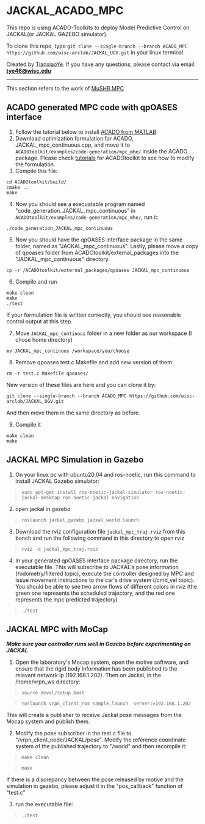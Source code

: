 # JACKAL_ACADO_MPC 
This repo is using ACADO-Toolkits to deploy Model Predictive Control on JACKAL(or JACKAL GAZEBO simulator).

To clone this repo, type `git clone --single-branch --branch ACADO_MPC https://github.com/wisc-arclab/JACKAL_UGV.git` in your linux terminal.

Created by [TianxiaoYe](https://github.com/fuwafuwaboom). If you have any questions, please contact via email: **tye46@wisc.edu**
***
This section refers to the work of [MuSHR MPC](https://github.com/wisc-arclab/arclab_vehicles/tree/ACADO-MPC?tab=readme-ov-file)
## ACADO generated MPC code with qpOASES interface
1. Follow the tutorial below to install [ACADO from MATLAB](https://acado.github.io/matlab_overview.html)
2. Download optimization formulation for ACADO, JACKAL_mpc_continuous.cpp, and move it to `ACADOtoolkit/examples/code-generation/mpc_mhe/` inside the ACADO package. Please check [tutorials](https://acado.github.io/matlab_overview.html) for ACADOtoolkit to see how to modify the formulation.
3. Compile this file:
```
cd ACADOtoolkit/build/
cmake ..
make
```
4. Now you should see a execuatable program named "code_generation_JACKAL_mpc_continuous" in `ACADOtoolkit/examples/code-generation/mpc_mhe/`, run it:
```
./code_generation_JACKAL_mpc_continuous
```
5. Now you should have the qpOASES interface package in the same folder, named as "JACKAL_mpc_continuous". Lastly, please move a copy of qpoases folder from ACADOtoolkit/external_packages into the "JACKAL_mpc_continuous" directory.
```
cp -r /ACADOtoolkit/external_packages/qpoases JACKAL_mpc_continuous
```
6. Compile and run
```
make clean
make
./test
```
If your formulation file is written correctly, you should see reasonable control output at this step.

7. Move `JACKAL_mpc_continous` folder in a new folder as our workspace (I chose home directory)
```
mv JACKAL_mpc_continous /workspace/you/choose
```
8. Remove qpoases test.c Makefile and add new version of them:
```
rm -r test.c Makefile qpoases/
```
New version of these files are here and you can clone it by:
```
git clone --single-branch --branch ACADO_MPC https://github.com/wisc-arclab/JACKAL_UGV.git
```
And then move them in the same directory as before.

9. Compile it
```
make clean
make
```
## JACKAL MPC Simulation in Gazebo

1. On your linux pc with ubuntu20.04 and ros-noetic, run this command to install JACKAL Gazebo simulator: 
> `sudo apt-get install ros-noetic-jackal-simulator ros-noetic-jackal-desktop ros-noetic-jackal-navigation`
2. open jackal in gazebo
> `roslaunch jackal_gazebo jackal_world.launch`
3. Download the rviz configuration file `jackal_mpc_traj.rviz` from this banch and run the following command in this directory to open rviz
> `rviz -d jackal_mpc_traj.rviz`
4. In your generated qpOASES interface package directory, run the executable file. This will subscribe to JACKAL's pose information (/odometry/filtered topic), execute the controller designed by MPC and issue movement instructions to the car's drive system (/cmd_vel topic). You should be able to see two arrow flows of different colors in rviz (the green one represents the scheduled trajectory, and the red one represents the mpc predicted trajectory)
> `./test`

## JACKAL MPC with MoCap
_**Make sure your controller runs well in Gazebo before experimenting on JACKAL**_

1. Open the laboratory's Mocap system, open the motive software, and ensure that the rigid body information has been published to the relevant network ip (192.168.1.202). Then on Jackal, in the /home/vrpn_ws directory:
> `source devel/setup.bash`

> `roslaunch vrpn_client_ros sample.launch  server:=192.168.1.202`

This will create a publisher to receive Jackal pose messages from the Mocap system and publish them.

2. Modify the pose subscriber in the test.c file to "/vrpn_client_node/JACKAL/pose". Modify the reference coordinate system of the published trajectory to "/world" and then recompile it:
> `make clean`

> `make`

If there is a discrepancy between the pose released by motive and the simulation in gazebo, please adjust it in the "pos_callback" function of "test.c"

3. run the executable file:
> `./test`
